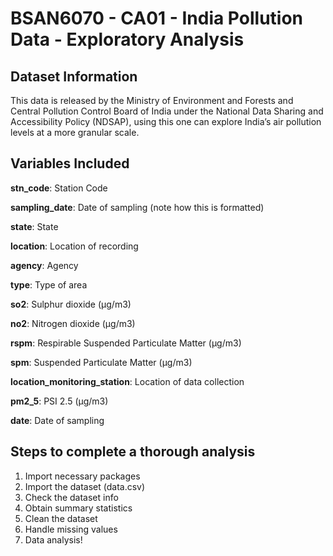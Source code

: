 # BSAN6070 - CA01 - India Pollution Data - Exploratory Analysis

## Dataset Information
This data is released by the Ministry of Environment and Forests and Central Pollution 
Control Board of India under the National Data Sharing and Accessibility Policy 
(NDSAP), using this one can explore India’s air pollution levels at a more granular scale. 

## Variables Included 

**stn_code**: Station Code 

**sampling_date**: Date of sampling (note how this is formatted) 

**state**: State 

**location**: Location of recording 

**agency**: Agency 

**type**: Type of area 

**so2**: Sulphur dioxide (μg/m3) 

**no2**: Nitrogen dioxide (μg/m3) 

**rspm**: Respirable Suspended Particulate Matter (μg/m3) 

**spm**: Suspended Particulate Matter (μg/m3) 

**location_monitoring_station**: Location of data collection 

**pm2_5**: PSI 2.5 (μg/m3) 

**date**: Date of sampling

## Steps to complete a thorough analysis 

1. Import necessary packages
2. Import the dataset (data.csv) 
3. Check the dataset info 
4. Obtain summary statistics 
5. Clean the dataset 
6. Handle missing values 
7. Data analysis! 

